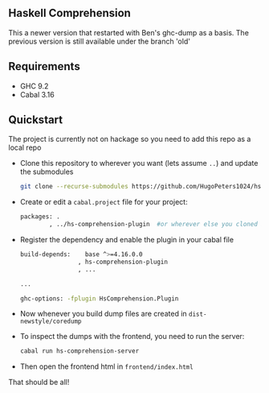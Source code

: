 ## Haskell Comprehension

This a newer version that restarted with Ben's ghc-dump as a basis. The previous version is still available under the branch 'old'

## Requirements

* GHC 9.2
* Cabal 3.16

## Quickstart

The project is currently not on hackage so you need to add this repo as a local repo

- Clone this repository to wherever you want (lets assume `..`) and update the submodules
  ```sh
  git clone --recurse-submodules https://github.com/HugoPeters1024/hs-comprehension 
  ```
- Create or edit a `cabal.project` file for your project: 
    ```sh
    packages: .
            , ../hs-comprehension-plugin  #or wherever else you cloned it
    ```
- Register the dependency and enable the plugin in your cabal file
    ```sh
    build-depends:    base ^>=4.16.0.0
                    , hs-comprehension-plugin
                    , ...

    ...

    ghc-options: -fplugin HsComprehension.Plugin
    ```

- Now whenever you build dump files are created in `dist-newstyle/coredump`


- To inspect the dumps with the frontend, you need to run the server:
    ```sh
    cabal run hs-comprehension-server
    ```

- Then open the frontend html in `frontend/index.html`

That should be all!



